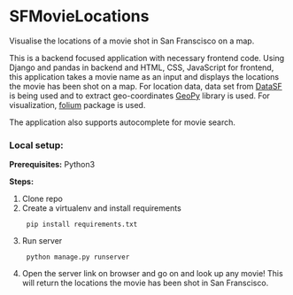 # SFMovieLocations
Visualise the locations of a movie shot in San Franscisco on a map.

This is a backend focused application with necessary frontend code. Using Django and pandas in backend and HTML, CSS, JavaScript for frontend, this application takes a movie name as an input and displays the locations the movie has been shot on a map. For location data, data set from [DataSF](https://data.sfgov.org/Arts-Culture-and-Recreation-/Film-Locations-in-San-Francisco/yitu-d5am)  is being used and to extract geo-coordinates [GeoPy](https://pypi.org/project/geopy/) library is used. For visualization, [folium](https://pypi.org/project/folium/) package is used. 

The application also supports autocomplete for movie search.

### Local setup:
**Prerequisites:**
Python3

**Steps:**
1. Clone repo
2. Create a virtualenv and install requirements
   ```
    pip install requirements.txt
   ```
3. Run server
   ```commandline
    python manage.py runserver
   ```
4. Open the server link on browser and go on and look up any movie! This will return the locations the movie has been shot in San Franscisco.
